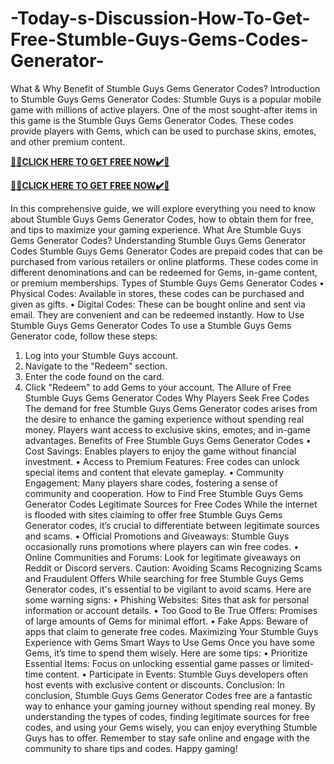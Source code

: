 # -Today-s-Discussion-How-To-Get-Free-Stumble-Guys-Gems-Codes-Generator-

What & Why Benefit of Stumble Guys Gems Generator Codes?
Introduction to Stumble Guys Gems Generator Codes:
Stumble Guys is a popular mobile game with millions of active players. One of the most sought-after items in this game is the Stumble Guys Gems Generator Codes. These codes provide players with Gems, which can be used to purchase skins, emotes, and other premium content.

**[🎁🎁CLICK HERE TO GET FREE NOW✔️🎁](https://rewardscraft.com/stumble-guys-gems-generator-codes)**

**[🎁🎁CLICK HERE TO GET FREE NOW✔️🎁](https://rewardscraft.com/stumble-guys-gems-generator-codes)**

In this comprehensive guide, we will explore everything you need to know about Stumble Guys Gems Generator Codes, how to obtain them for free, and tips to maximize your gaming experience.
What Are Stumble Guys Gems Generator Codes?
Understanding Stumble Guys Gems Generator Codes
Stumble Guys Gems Generator Codes are prepaid codes that can be purchased from various retailers or online platforms. These codes come in different denominations and can be redeemed for Gems, in-game content, or premium memberships.
Types of Stumble Guys Gems Generator Codes
• Physical Codes: Available in stores, these codes can be purchased and given as gifts.
• Digital Codes: These can be bought online and sent via email. They are convenient and can be redeemed instantly.
How to Use Stumble Guys Gems Generator Codes
To use a Stumble Guys Gems Generator code, follow these steps:
1.	Log into your Stumble Guys account.
2.	Navigate to the "Redeem" section.
3.	Enter the code found on the card.
4.	Click "Redeem" to add Gems to your account.
The Allure of Free Stumble Guys Gems Generator Codes
Why Players Seek Free Codes
The demand for free Stumble Guys Gems Generator codes arises from the desire to enhance the gaming experience without spending real money. Players want access to exclusive skins, emotes, and in-game advantages.
Benefits of Free Stumble Guys Gems Generator Codes
• Cost Savings: Enables players to enjoy the game without financial investment.
• Access to Premium Features: Free codes can unlock special items and content that elevate gameplay.
• Community Engagement: Many players share codes, fostering a sense of community and cooperation.
How to Find Free Stumble Guys Gems Generator Codes
Legitimate Sources for Free Codes
While the internet is flooded with sites claiming to offer free Stumble Guys Gems Generator codes, it’s crucial to differentiate between legitimate sources and scams.
• Official Promotions and Giveaways: Stumble Guys occasionally runs promotions where players can win free codes.
• Online Communities and Forums: Look for legitimate giveaways on Reddit or Discord servers.
Caution: Avoiding Scams
Recognizing Scams and Fraudulent Offers
While searching for free Stumble Guys Gems Generator codes, it's essential to be vigilant to avoid scams. Here are some warning signs:
• Phishing Websites: Sites that ask for personal information or account details.
• Too Good to Be True Offers: Promises of large amounts of Gems for minimal effort.
• Fake Apps: Beware of apps that claim to generate free codes.
Maximizing Your Stumble Guys Experience with Gems
Smart Ways to Use Gems
Once you have some Gems, it’s time to spend them wisely. Here are some tips:
• Prioritize Essential Items: Focus on unlocking essential game passes or limited-time content.
• Participate in Events: Stumble Guys developers often host events with exclusive content or discounts.
Conclusion:
In conclusion, Stumble Guys Gems Generator Codes free are a fantastic way to enhance your gaming journey without spending real money. By understanding the types of codes, finding legitimate sources for free codes, and using your Gems wisely, you can enjoy everything Stumble Guys has to offer.
Remember to stay safe online and engage with the community to share tips and codes. Happy gaming!

